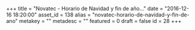 +++
title = "Novatec - Horario de Navidad y fin de año..."
date = "2016-12-16 18:20:00"
asset_id = 138
alias = "novatec-horario-de-navidad-y-fin-de-ano"
metakey = ""
metadesc = ""
featured = 0
draft = false
id = 28
+++
<p><img src="images/noticias/Tarjeta-NavideaNovatec.png" alt="" /></p>
<!--more-->